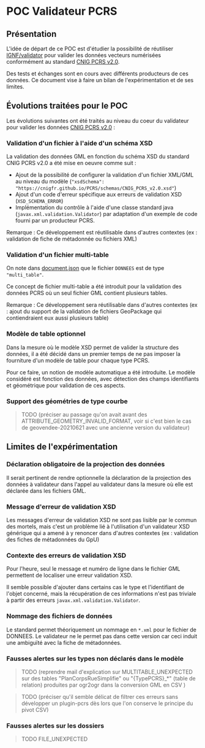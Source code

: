 
# POC Validateur PCRS

## Présentation

L'idée de départ de ce POC est d'étudier la possibilité de réutiliser [IGNF/validator](https://github.com/IGNF/validator) pour valider les données vecteurs numérisées conformément au standard [CNIG PCRS v2.0](https://cnigfr.github.io/PCRS/).

Des tests et échanges sont en cours avec différents producteurs de ces données. Ce document vise à faire un bilan de l'expérimentation et de ses limites.

## Évolutions traitées pour le POC

Les évolutions suivantes ont été traités au niveau du coeur du validateur pour valider les données [CNIG PCRS v2.0](https://cnigfr.github.io/PCRS/) :

### Validation d'un fichier à l'aide d'un schéma XSD

La validation des données GML en fonction du schéma XSD du standard CNIG PCRS v2.0 a été mise en oeuvre comme suit :

* Ajout de la possibilité de configurer la validation d'un fichier XML/GML au niveau du modèle (`"xsdSchema": "https://cnigfr.github.io/PCRS/schemas/CNIG_PCRS_v2.0.xsd"`)
* Ajout d'un code d'erreur spécifique aux erreurs de validation XSD (`XSD_SCHEMA_ERROR`)
* Implémentation du contrôle à l'aide d'une classe standard java (`javax.xml.validation.Validator`) par adaptation d'un exemple de code fourni par un producteur PCRS.

Remarque : Ce développement est réutilisable dans d'autres contextes (ex : validation de fiche de métadonnée ou fichiers XML)

### Validation d'un fichier multi-table

On note dans [document.json](document.json) que le fichier `DONNEES` est de type `"multi_table"`.

Ce concept de fichier multi-table a été introduit pour la validation des données PCRS où un seul fichier GML contient plusieurs tables.

Remarque : Ce développement sera réutilisable dans d'autres contextes (ex : ajout du support de la validation de fichiers GeoPackage qui contiendraient eux aussi plusieurs table)

### Modèle de table optionnel

Dans la mesure où le modèle XSD permet de valider la structure des données, il a été décidé dans un premier temps de ne pas imposer la fourniture d'un modèle de table pour chaque type PCRS.

Pour ce faire, un notion de modèle automatique a été introduite. Le modèle considéré est fonction des données, avec détection des champs identifiants et géométrique pour validation de ces aspects.

### Support des géométries de type courbe

> TODO (préciser au passage qu'on avait avant des ATTRIBUTE_GEOMETRY_INVALID_FORMAT, voir si c'est bien le cas de geovendee-20210621 avec une ancienne version du validateur)

## Limites de l'expérimentation

### Déclaration obligatoire de la projection des données

Il serait pertinent de rendre optionnelle la déclaration de la projection des données à validateur dans l'appel au validateur dans la mesure où elle est déclarée dans les fichiers GML.

### Message d'erreur de validation XSD

Les messages d'erreur de validation XSD ne sont pas lisible par le commun des mortels, mais c'est un problème lié à l'utilisation d'un validateur XSD générique qui a amené à y renoncer dans d'autres contextes (ex : validation des fiches de métadonnées du GpU)

### Contexte des erreurs de validation XSD

Pour l'heure, seul le message et numéro de ligne dans le fichier GML permettent de localiser une erreur validation XSD.

Il semble possible d'ajouter dans certains cas le type et l'identifiant de l'objet concerné, mais la récupération de ces informations n'est pas triviale à partir des erreurs `javax.xml.validation.Validator`.

### Nommage des fichiers de données

Le standard permet théoriquement un nommage en `*.xml` pour le fichier de DONNEES. Le validateur ne le permet pas dans cette version car ceci induit une ambiguïté avec la fiche de métadonnées.


### Fausses alertes sur les types non déclarés dans le modèle

> TODO (reprendre mail d'explication sur MULTITABLE_UNEXPECTED sur des tables "PlanCorpsRueSimplifie" ou "{TypePCRS}_*" (table de relation) produites par ogr2ogr dans la conversion GML en CSV )

> TODO (préciser qu'il semble délicat de filtrer ces erreurs sans développer un plugin-pcrs dès lors que l'on conserve le principe du pivot CSV)

### Fausses alertes sur les dossiers

> TODO FILE_UNEXPECTED
